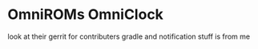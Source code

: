 # OmniROMs OmniClock
look at their gerrit for contributers
gradle and notification stuff is from me
